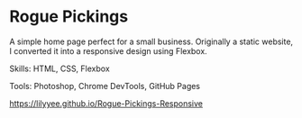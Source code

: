 # Rogue Pickings

A simple home page perfect for a small business. Originally a static website, I converted it into a responsive design using Flexbox.

Skills: HTML, CSS, Flexbox

Tools: Photoshop, Chrome DevTools, GitHub Pages

https://lilyyee.github.io/Rogue-Pickings-Responsive
